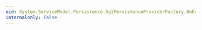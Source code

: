 ```yaml
---
uid: System.ServiceModel.Persistence.SqlPersistenceProviderFactory.OnEndClose(System.IAsyncResult)
internalonly: False
---
```

